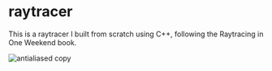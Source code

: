 # raytracer

This is a raytracer I built from scratch using C++, following the Raytracing in One Weekend book. 


![antialiased copy](https://user-images.githubusercontent.com/81039266/185739707-3be86a4c-2767-4cfe-87ec-b2fdb71c3f4e.png)
